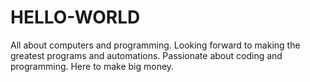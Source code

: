 # HELLO-WORLD
All about computers and programming.
Looking forward to making the greatest programs and automations.
Passionate about coding and programming.
Here to make big money.
